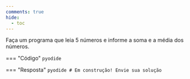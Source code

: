 ```yaml
---
comments: true
hide:
  - toc
---
```


Faça um programa que leia 5 números e informe a soma e a média dos números.

=== "Código"
	```pyodide
	```

=== "Resposta"
	```pyodide
	# Em construção! Envie sua solução
	```
